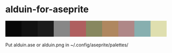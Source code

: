 # alduin-for-aseprite

![Screenshot](preview.png)



Put alduin.ase or alduin.png in ~/.config/aseprite/palettes/

